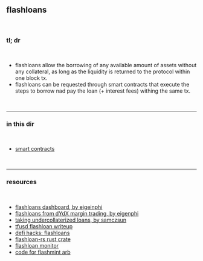 
## flashloans

<br>

### tl; dr

<br>

* flashloans allow the borrowing of any available amount of assets without any collateral, as long as the liquidity is returned to the protocol within one block tx.
* flashloans can be requested through smart contracts that execute the steps to borrow nad pay the loan (+ interest fees) withing the same tx.

<br>

---

### in this dir

<br>

* [smart contracts](smart_contracts)

<br>

---

### resources

<br>

* [flashloans dashboard, by eigeinphi](https://eigenphi.io/mev/ethereum/flashloan)
* [flashloans from dYdX margin trading, by eigenphi](https://medium.com/coinmonks/get-everything-for-nothing-how-to-use-flash-loans-to-launch-an-arbitrage-d8520827cbfe)
* [taking undercollaterized loans, by samczsun](https://samczsun.com/taking-undercollateralized-loans-for-fun-and-for-profit/)
* [tfusd flashloan writeup](https://github.com/Jonah246/tfusd-flashloan-attack-write-up)
* [defi hacks: flashloans](https://wooded-meter-1d8.notion.site/0e85e02c5ed34df3855ea9f3ca40f53b?v=22e5e2c506ef4caeb40b4f78e23517ee)
* [flashloan-rs rust crate](https://crates.io/crates/flashloan-rs)
* [flashloan monitor](https://tools.blocksec.com/flashloan/eth)
* [code for flashmint arb](https://github.com/fifikobayashi/FlashMintArbitrage)

